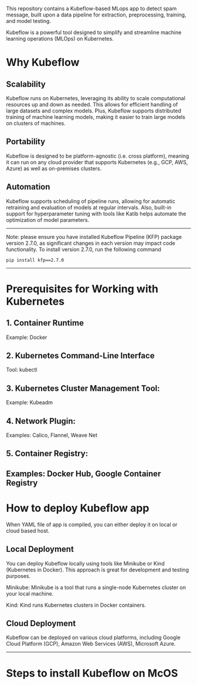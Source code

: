 This repository contains a Kubeflow-based MLops app to detect spam message, built upon a data pipeline for extraction, preprocessing, training, and model testing.

Kubeflow is a powerful tool designed to simplify and streamline machine learning operations (MLOps) on Kubernetes.

# Why Kubeflow
## Scalability
Kubeflow runs on Kubernetes, leveraging its ability to scale computational resources up and down as needed. This allows for efficient handling of large datasets and complex models. Plus, Kubeflow supports distributed training of machine learning models, making it easier to train large models on clusters of machines.

## Portability
Kubeflow is designed to be platform-agnostic (i.e. cross platform), meaning it can run on any cloud provider that supports Kubernetes (e.g., GCP, AWS, Azure) as well as on-premises clusters. 

## Automation
Kubeflow supports scheduling of pipeline runs, allowing for automatic retraining and evaluation of models at regular intervals. Also, built-in support for hyperparameter tuning with tools like Katib helps automate the optimization of model parameters.


-----------------

Note: please ensure you have installed Kubeflow Pipeline (KFP) package version 2.7.0, as significant changes in each version may impact code functionality. To install version 2.7.0, run the following command
```
pip install kfp==2.7.0
```
-----------------
# Prerequisites for Working with Kubernetes
## 1. Container Runtime
Example: Docker
## 2. Kubernetes Command-Line Interface
Tool: kubectl
## 3. Kubernetes Cluster Management Tool:
Example: Kubeadm
## 4. Network Plugin:
Examples: Calico, Flannel, Weave Net
## 5. Container Registry:
Examples: Docker Hub, Google Container Registry
-----------------

# How to deploy Kubeflow app
When YAML file of app is compiled, you can either deploy it on local or cloud based host.

## Local Deployment
You can deploy Kubeflow locally using tools like Minikube or Kind (Kubernetes in Docker). This approach is great for development and testing purposes.

Minikube: Minikube is a tool that runs a single-node Kubernetes cluster on your local machine.

Kind: Kind runs Kubernetes clusters in Docker containers.

## Cloud Deployment
Kubeflow can be deployed on various cloud platforms, including Google Cloud Platform (GCP), Amazon Web Services (AWS), Microsoft Azure.

-----------------
# Steps to install Kubeflow on McOS


